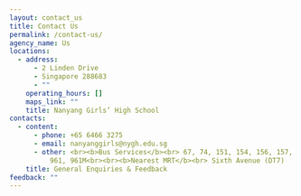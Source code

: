 ```yaml
---
layout: contact_us
title: Contact Us
permalink: /contact-us/
agency_name: Us
locations:
  - address:
      - 2 Linden Drive
      - Singapore 288683
      - ""
    operating_hours: []
    maps_link: ""
    title: Nanyang Girls’ High School
contacts:
  - content:
      - phone: +65 6466 3275
      - email: nanyanggirls@nygh.edu.sg
      - other: <br><b>Bus Services</b><br> 67, 74, 151, 154, 156, 157, 170, 174, 852,
          961, 961M<br><br><b>Nearest MRT</b><br> Sixth Avenue (DT7)
    title: General Enquiries & Feedback
feedback: ""
---
```

